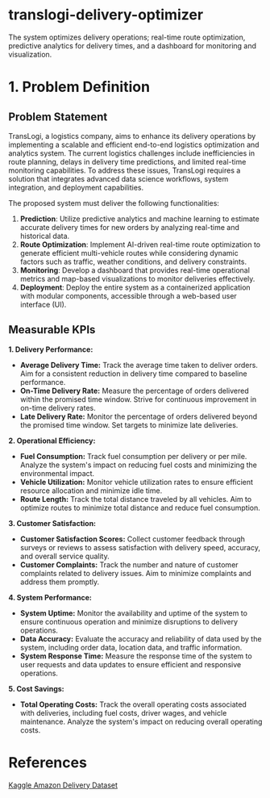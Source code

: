 # translogi-delivery-optimizer
The system optimizes delivery operations; real-time route optimization, predictive analytics for delivery times, and a dashboard for monitoring and visualization.

# 1. Problem Definition
## Problem Statement
TransLogi, a logistics company, aims to enhance its delivery operations by implementing a scalable and efficient end-to-end logistics optimization and analytics system. The current logistics challenges include inefficiencies in route planning, delays in delivery time predictions, and limited real-time monitoring capabilities. To address these issues, TransLogi requires a solution that integrates advanced data science workflows, system integration, and deployment capabilities.

The proposed system must deliver the following functionalities:
1.	**Prediction**: Utilize predictive analytics and machine learning to estimate accurate delivery times for new orders by analyzing real-time and historical data.
2.	**Route Optimization**: Implement AI-driven real-time route optimization to generate efficient multi-vehicle routes while considering dynamic factors such as traffic, weather conditions, and delivery constraints.
3.	**Monitoring**: Develop a dashboard that provides real-time operational metrics and map-based visualizations to monitor deliveries effectively.
4.	**Deployment**: Deploy the entire system as a containerized application with modular components, accessible through a web-based user interface (UI).

## Measurable KPIs
**1. Delivery Performance:**

* **Average Delivery Time:** Track the average time taken to deliver orders. Aim for a consistent reduction in delivery time compared to baseline performance.
* **On-Time Delivery Rate:** Measure the percentage of orders delivered within the promised time window. Strive for continuous improvement in on-time delivery rates.
* **Late Delivery Rate:** Monitor the percentage of orders delivered beyond the promised time window. Set targets to minimize late deliveries.

**2. Operational Efficiency:**

* **Fuel Consumption:** Track fuel consumption per delivery or per mile. Analyze the system's impact on reducing fuel costs and minimizing the environmental impact.
* **Vehicle Utilization:** Monitor vehicle utilization rates to ensure efficient resource allocation and minimize idle time.
* **Route Length:** Track the total distance traveled by all vehicles. Aim to optimize routes to minimize total distance and reduce fuel consumption.

**3. Customer Satisfaction:**

* **Customer Satisfaction Scores:** Collect customer feedback through surveys or reviews to assess satisfaction with delivery speed, accuracy, and overall service quality.
* **Customer Complaints:** Track the number and nature of customer complaints related to delivery issues. Aim to minimize complaints and address them promptly.

**4. System Performance:**

* **System Uptime:** Monitor the availability and uptime of the system to ensure continuous operation and minimize disruptions to delivery operations.
* **Data Accuracy:** Evaluate the accuracy and reliability of data used by the system, including order data, location data, and traffic information.
* **System Response Time:** Measure the response time of the system to user requests and data updates to ensure efficient and responsive operations.

**5. Cost Savings:**

* **Total Operating Costs:** Track the overall operating costs associated with deliveries, including fuel costs, driver wages, and vehicle maintenance. Analyze the system's impact on reducing overall operating costs.


# References
[Kaggle Amazon Delivery Dataset](https://www.kaggle.com/datasets/sujalsuthar/amazon-delivery-dataset)

